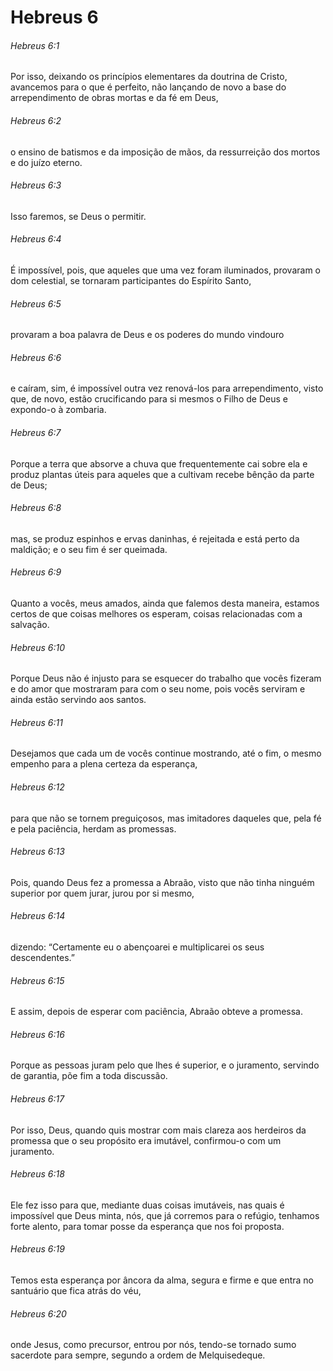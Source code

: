 # Hebreus 6

###### Hebreus 6:1

Por isso, deixando os princípios elementares da doutrina de Cristo, avancemos para o que é perfeito, não lançando de novo a base do arrependimento de obras mortas e da fé em Deus,

###### Hebreus 6:2

o ensino de batismos e da imposição de mãos, da ressurreição dos mortos e do juízo eterno.

###### Hebreus 6:3

Isso faremos, se Deus o permitir.

###### Hebreus 6:4

É impossível, pois, que aqueles que uma vez foram iluminados, provaram o dom celestial, se tornaram participantes do Espírito Santo,

###### Hebreus 6:5

provaram a boa palavra de Deus e os poderes do mundo vindouro

###### Hebreus 6:6

e caíram, sim, é impossível outra vez renová-los para arrependimento, visto que, de novo, estão crucificando para si mesmos o Filho de Deus e expondo-o à zombaria.

###### Hebreus 6:7

Porque a terra que absorve a chuva que frequentemente cai sobre ela e produz plantas úteis para aqueles que a cultivam recebe bênção da parte de Deus;

###### Hebreus 6:8

mas, se produz espinhos e ervas daninhas, é rejeitada e está perto da maldição; e o seu fim é ser queimada.

###### Hebreus 6:9

Quanto a vocês, meus amados, ainda que falemos desta maneira, estamos certos de que coisas melhores os esperam, coisas relacionadas com a salvação.

###### Hebreus 6:10

Porque Deus não é injusto para se esquecer do trabalho que vocês fizeram e do amor que mostraram para com o seu nome, pois vocês serviram e ainda estão servindo aos santos.

###### Hebreus 6:11

Desejamos que cada um de vocês continue mostrando, até o fim, o mesmo empenho para a plena certeza da esperança,

###### Hebreus 6:12

para que não se tornem preguiçosos, mas imitadores daqueles que, pela fé e pela paciência, herdam as promessas.

###### Hebreus 6:13

Pois, quando Deus fez a promessa a Abraão, visto que não tinha ninguém superior por quem jurar, jurou por si mesmo,

###### Hebreus 6:14

dizendo: “Certamente eu o abençoarei e multiplicarei os seus descendentes.”

###### Hebreus 6:15

E assim, depois de esperar com paciência, Abraão obteve a promessa.

###### Hebreus 6:16

Porque as pessoas juram pelo que lhes é superior, e o juramento, servindo de garantia, põe fim a toda discussão.

###### Hebreus 6:17

Por isso, Deus, quando quis mostrar com mais clareza aos herdeiros da promessa que o seu propósito era imutável, confirmou-o com um juramento.

###### Hebreus 6:18

Ele fez isso para que, mediante duas coisas imutáveis, nas quais é impossível que Deus minta, nós, que já corremos para o refúgio, tenhamos forte alento, para tomar posse da esperança que nos foi proposta.

###### Hebreus 6:19

Temos esta esperança por âncora da alma, segura e firme e que entra no santuário que fica atrás do véu,

###### Hebreus 6:20

onde Jesus, como precursor, entrou por nós, tendo-se tornado sumo sacerdote para sempre, segundo a ordem de Melquisedeque.

